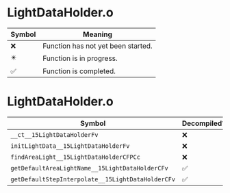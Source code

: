 # LightDataHolder.o
| Symbol | Meaning 
| ------------- | ------------- 
| :x: | Function has not yet been started. 
| :eight_pointed_black_star: | Function is in progress. 
| :white_check_mark: | Function is completed. 


# LightDataHolder.o
| Symbol | Decompiled? |
| ------------- | ------------- |
| `__ct__15LightDataHolderFv` | :x: |
| `initLightData__15LightDataHolderFv` | :x: |
| `findAreaLight__15LightDataHolderCFPCc` | :x: |
| `getDefaultAreaLightName__15LightDataHolderCFv` | :white_check_mark: |
| `getDefaultStepInterpolate__15LightDataHolderCFv` | :white_check_mark: |
